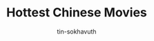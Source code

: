---
title: Hottest Chinese Movies
categories: ['Chinese']
thumb: 'https://img.youtube.com/vi/-gEUnPD2sSE/maxresdefault.jpg'
pudate: 2024-06-06T00:49:15
videos: 2024-06-06-00-47-49
author: tin-sokhavuth
---